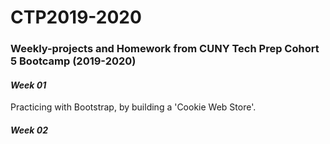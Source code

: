 # CTP2019-2020
<h3><strong>Weekly-projects and Homework from CUNY Tech Prep Cohort 5 Bootcamp (2019-2020)</strong></h3>

<h4><em>Week 01</em></h4>  
Practicing with Bootstrap, by building a 'Cookie Web Store'.

<h4><em>Week 02</em></h4>  
